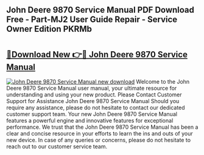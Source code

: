 ## John Deere 9870 Service Manual PDF Download Free - Part-MJ2 User Guide Repair - Service Owner Edition PKRMb

# <h2><a href="http://bc89240.oget.top/?id=John+Deere+9870+Service+Manual">🔗Download New 👉🔴 John Deere 9870 Service Manual</a></h2>

[![John Deere 9870 Service Manual new download](https://i.imgur.com/5g1atiW.png)](http://bc89240.oget.top/?id=John+Deere+9870+Service+Manual)
Welcome to the John Deere 9870 Service Manual user manual, your ultimate resource for understanding and using your new product. Please Contact Customer Support for Assistance John Deere 9870 Service Manual Should you require any assistance, please do not hesitate to contact our dedicated customer support team. Your new John Deere 9870 Service Manual features a powerful engine and innovative features for exceptional performance. We trust that the John Deere 9870 Service Manual has been a clear and concise resource in your efforts to learn the ins and outs of your new device. In case of any queries or concerns, please do not hesitate to reach out to our customer service team.
